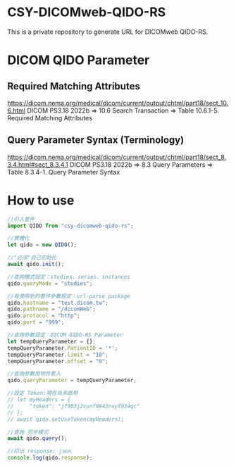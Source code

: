 # CSY-DICOMweb-QIDO-RS
This is a private repository to generate URL for DICOMweb QIDO-RS.

# DICOM QIDO Parameter

## Required Matching Attributes
https://dicom.nema.org/medical/dicom/current/output/chtml/part18/sect_10.6.html
DICOM PS3.18 2022b => 10.6 Search Transaction => Table 10.6.1-5. Required Matching Attributes

## Query Parameter Syntax (Terminology)
https://dicom.nema.org/medical/dicom/current/output/chtml/part18/sect_8.3.4.html#sect_8.3.4.1
DICOM PS3.18 2022b => 8.3 Query Parameters => Table 8.3.4-1. Query Parameter Syntax

# How to use
```javascript
//引入套件
import QIDO from "csy-dicomweb-qido-rs";

//實體化
let qido = new QIDO();

//"必須"自己初始化
await qido.init();

//查詢模式設定：studies、series、instances
qido.queryMode = "studies";

//有使用到的套件參數設定：url-parse package
qido.hostname = "test.dicom.tw";
qido.pathname = "/dicomWeb";
qido.protocol = "http";
qido.port = "999";

//查詢參數設定：DICOM QIDO-RS Parameter
let tempQueryParameter = {};
tempQueryParameter.PatientID = '*';
tempQueryParameter.limit = "10";
tempQueryParameter.offset = "0";

//查詢參數用物件套入
qido.queryParameter = tempQueryParameter;

//設定 Token:現在尚未啟用
// let myHeaders = {
//     "token": "jf903j2vunf9843nvyf934qc"
// };
// await qido.setUseToken(myHeaders);

//查詢 同步模式
await qido.query();

//印出 response: json
console.log(qido.response);
```